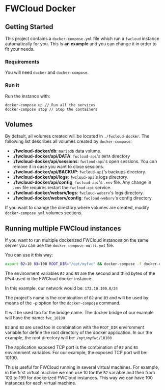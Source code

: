 # FWCloud Docker

## Getting Started
This project contains a `docker-compose.yml` file which run a `fwcloud` instance automatically for you. This is **an example** and you can change it in order to fit your needs.

### Requirements
You will need `docker` and `docker-compose`.

### Run it
Run the instance with:

```
docker-compose up // Run all the services
docker-compose stop // Stop the containers
```

## Volumes
By default, all volumes created will be located in `./fwcloud-docker`. The following list describes all volumes created by `docker-compose`:

* **./fwcloud-docker/db**: `mariadb` data volume.
* **./fwcloud-docker/api/DATA**: `fwcloud-api`'s `DATA` directory
* **./fwcloud-docker/api/sessions**: `fwcloud-api`'s open sessions. You can remove it in case you want to close sessions.
* **./fwcloud-docker/api/BACKUP**: `fwcloud-api`'s backups directory.
* **./fwcloud-docker/api/logs**: `fwcloud-api`'s logs directory.
* **./fwcloud-docker/api/config**: `fwcloud-api`'s `.env` file. Any change in `.env` file requires restart the `fwcloud-api` service.
* **./fwcloud-docker/websrv/logs**: `fwcloud-websrv`'s logs directory.
* **./fwcloud-docker/websrv/config**: `fwcloud-websrv`'s config directory.

If you want to change the directory where volumes are created, modify `docker-compose.yml` volumes sections.

## Running multiple FWCloud instances
If you want to run multiple dockerized FWCloud instances on the same server you can use the `docker-compose-multi.yml` file.

You can use it this way:
```bash
export B2=10 B3=100 ROOT_DIR="/opt/myfwc" && docker-compose -f docker-compose-multi.yml -p ${B2}${B3} up
```

The environment variables `B2` and `B3` are the second and third bytes of the IPv4 used in the FWCloud docker instance.

In this example, our network would be: `172.10.100.0/24`

The project's name is the combination of `B2` and `B3` and will be used by means of the `-p` option for the `docker-compose` command.

It will be used too for the bridge name. The docker bridge of our example will have the name: `fwc_10100`

 `B2` and `B3` are used too in combination with the `ROOT_DIR` environment variable for define the root directory of the docker application. In our the example, the root directory will be:
`/opt/myfwc/10100`

The application exposed TCP port is the combination of `B2` and `B3` environment variables. For our example, the exposed TCP port will be: 10100.

This is useful for FWCloud running in several virtual machines. For example, in the first virtual machine we can use 10 for the `B2` variable and then from 100 to 199 for dockerized FWCloud instances. This way we can have 100 instances for each virtual machine.
